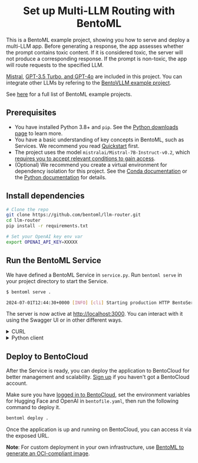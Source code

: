 <div align="center">
    <h1 align="center">Set up Multi-LLM Routing with BentoML</h1>
</div>

This is a BentoML example project, showing you how to serve and deploy a multi-LLM app. Before generating a response, the app assesses whether the prompt contains toxic content. If it is considered toxic, the server will not produce a corresponding response. If the prompt is non-toxic, the app will route requests to the specified LLM.

[Mistral](https://huggingface.co/mistralai/Mistral-7B-Instruct-v0.2), [GPT-3.5 Turbo, and GPT-4o](https://platform.openai.com/docs/models) are included in this project. You can integrate other LLMs by refering to the [BentoVLLM example project](https://github.com/bentoml/BentoVLLM).

See [here](https://github.com/bentoml/BentoML/tree/main/examples) for a full list of BentoML example projects.

## Prerequisites

- You have installed Python 3.8+ and `pip`. See the [Python downloads page](https://www.python.org/downloads/) to learn more.
- You have a basic understanding of key concepts in BentoML, such as Services. We recommend you read [Quickstart](https://docs.bentoml.com/en/1.2/get-started/quickstart.html) first.
- The project uses the model `mistralai/Mistral-7B-Instruct-v0.2`, which [requires you to accept relevant conditions to gain access](https://huggingface.co/mistralai/Mistral-7B-Instruct-v0.2). 
- (Optional) We recommend you create a virtual environment for dependency isolation for this project. See the [Conda documentation](https://conda.io/projects/conda/en/latest/user-guide/tasks/manage-environments.html) or the [Python documentation](https://docs.python.org/3/library/venv.html) for details.

## Install dependencies

```bash
# Clone the repo
git clone https://github.com/bentoml/llm-router.git
cd llm-router
pip install -r requirements.txt

# Set your OpenAI key env var
export OPENAI_API_KEY=XXXXX
```

## Run the BentoML Service

We have defined a BentoML Service in `service.py`. Run `bentoml serve` in your project directory to start the Service.

```bash
$ bentoml serve .

2024-07-01T12:44:30+0000 [INFO] [cli] Starting production HTTP BentoServer from "service:LLMRouter" listening on http://localhost:3000 (Press CTRL+C to quit)
```


The server is now active at [http://localhost:3000](http://localhost:3000/). You can interact with it using the Swagger UI or in other different ways.

<details>

<summary>CURL</summary>

```bash
curl -s -X POST \
    'http://localhost:3000/generate' \
    -H 'Content-Type: application/json' \
    -d '{
        "max_tokens": 1024,
        "model": "mistral", # You can also set "gpt-3.5-turbo" or "gpt-4o"
        "prompt": "Explain superconductors like I'\''m five years old"
    }' 
```

</details>

<details>

<summary>Python client</summary>

```python
import bentoml

with bentoml.SyncHTTPClient("http://localhost:3000") as client:
    response_generator = client.generate(
        max_tokens=1024,
        model="mistral", # You can also set "gpt-3.5-turbo" or "gpt-4o"
        prompt="Explain superconductors like I'm five years old",
    )
    for response in response_generator:
        print(response, end='')
```

</details>

## Deploy to BentoCloud

After the Service is ready, you can deploy the application to BentoCloud for better management and scalability. [Sign up](https://www.bentoml.com/) if you haven't got a BentoCloud account.

Make sure you have [logged in to BentoCloud](https://docs.bentoml.com/en/latest/bentocloud/how-tos/manage-access-token.html), set the environment variables for Hugging Face and OpenAI in `bentofile.yaml`, then run the following command to deploy it.

```bash
bentoml deploy .
```

Once the application is up and running on BentoCloud, you can access it via the exposed URL.

**Note**: For custom deployment in your own infrastructure, use [BentoML to generate an OCI-compliant image](https://docs.bentoml.com/en/latest/guides/containerization.html).
